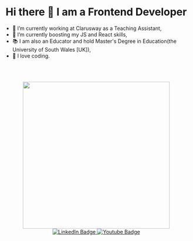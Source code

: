 <h1 align="center"> Hi there 👋  I am a Frontend Developer </h1>   


- 🔭 I’m currently working at Clarusway as a Teaching Assistant,
- 🌱 I’m currently boosting my JS and React skills, 
- 📚 I am also an Educator and hold Master's Degree in Education(the University of South Wales [UK]),
- 💚 I love coding.                                                                                                             

<br> <br>
                                                                                                              
<div id="header" align="center">
  <img src="https://cms-assets.themuse.com/media/lead/01212022-1047259374-coding-classes_scanrail.jpg" width="400" height="auto/>
</div>
   
   <br> <br>
                                                                                                                          
<div id="badges">
  <a href="your-linkedin-URL">
    <img src="https://img.shields.io/badge/LinkedIn-blue?style=for-the-badge&logo=linkedin&logoColor=white" alt="LinkedIn Badge"/>
  </a>
  <a href="your-youtube-URL">
    <img src="https://img.shields.io/badge/YouTube-red?style=for-the-badge&logo=youtube&logoColor=white" alt="Youtube Badge"/>
  </a>
</div>
                                                                                                                         
